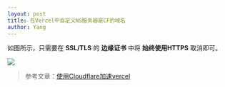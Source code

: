 ```yaml
---
layout: post
title: 在Vercel中自定义NS服务器是CF的域名
author: Yang
---
```


如图所示，只需要在 **SSL/TLS** 的 **边缘证书** 中将 **始终使用HTTPS** 取消即可。

![](https://imgcdn.admirelight.com/img/4963379c-1aa5-4921-b47c-76f011565a02.png)

>参考文章：[使用Cloudflare加速vercel](https://hin.cool/posts/cfvercel.html)
